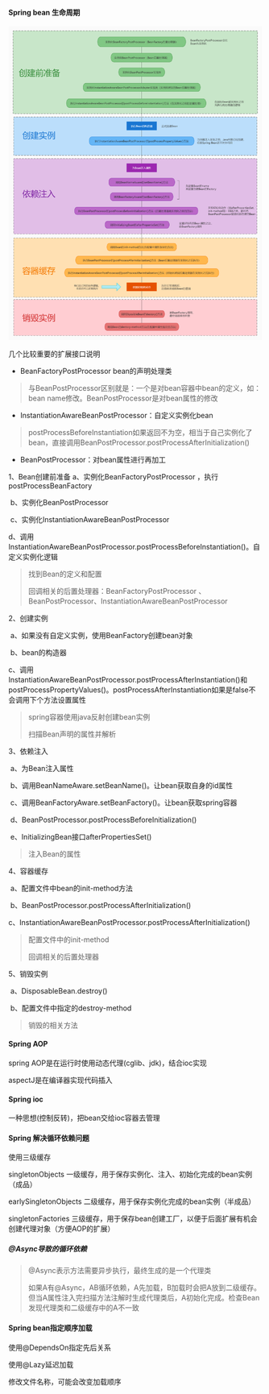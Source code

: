 #### Spring bean 生命周期

![spring bean](https://github.com/mirindalover/java-day/blob/master/%E4%B8%AD%E9%97%B4%E4%BB%B6/3-spring/spring/resource/spring-bean.png)

几个比较重要的扩展接口说明

- BeanFactoryPostProcessor bean的声明处理类

> 与BeanPostProcessor区别就是：一个是对bean容器中bean的定义，如：bean name修改。BeanPostProcessor是对bean属性的修改

- InstantiationAwareBeanPostProcessor：自定义实例化bean

> postProcessBeforeInstantiation如果返回不为空，相当于自己实例化了bean，直接调用BeanPostProcessor.postProcessAfterInitialization()

- BeanPostProcessor：对bean属性进行再加工

1、Bean创建前准备
	a、实例化BeanFactoryPostProcessor ，执行postProcessBeanFactory

​	b、实例化BeanPostProcessor

​	c、实例化InstantiationAwareBeanPostProcessor

​	d、调用InstantiationAwareBeanPostProcessor.postProcessBeforeInstantiation()。自定义实例化逻辑

> 找到Bean的定义和配置
>
> 回调相关的后置处理器：BeanFactoryPostProcessor 、BeanPostProcessor、InstantiationAwareBeanPostProcessor

2、创建实例

​	a、如果没有自定义实例，使用BeanFactory创建bean对象

​	b、bean的构造器

​	c、调用InstantiationAwareBeanPostProcessor.postProcessAfterInstantiation()和postProcessPropertyValues()。postProcessAfterInstantiation如果是false不会调用下个方法设置属性

> spring容器使用java反射创建bean实例
>
> 扫描Bean声明的属性并解析

3、依赖注入

​	a、为Bean注入属性

​	b、调用BeanNameAware.setBeanName()。让bean获取自身的id属性

​	c、调用BeanFactoryAware.setBeanFactory()。让bean获取spring容器

​	d、BeanPostProcessor.postProcessBeforeInitialization()

​	e、InitializingBean接口afterPropertiesSet()

> 注入Bean的属性

4、容器缓存

​	a、配置文件中bean的init-method方法

​	b、BeanPostProcessor.postProcessAfterInitialization()

​	c、InstantiationAwareBeanPostProcessor.postProcessAfterInitialization()

> 配置文件中的init-method
>
> 回调相关的后置处理器

5、销毁实例

​	a、DisposableBean.destroy()

​	b、配置文件中指定的destroy-method

> 销毁的相关方法

#### Spring AOP

spring AOP是在运行时使用动态代理(cglib、jdk)，结合ioc实现

aspectJ是在编译器实现代码插入

#### Spring ioc

一种思想(控制反转)，把bean交给ioc容器去管理

#### Spring 解决循环依赖问题

使用三级缓存

singletonObjects 一级缓存，用于保存实例化、注入、初始化完成的bean实例（成品）

earlySingletonObjects 二级缓存，用于保存实例化完成的bean实例（半成品）

singletonFactories 三级缓存，用于保存bean创建工厂，以便于后面扩展有机会创建代理对象（方便AOP的扩展）

##### @Async导致的循环依赖

> @Async表示方法需要异步执行，最终生成的是一个代理类
>
> 如果A有@Async，AB循环依赖，A先加载，B加载时会把A放到二级缓存。但当A属性注入完扫描方法注解时生成代理类后，A初始化完成。检查Bean发现代理类和二级缓存中的A不一致

#### Spring bean指定顺序加载

使用@DependsOn指定先后关系

使用@Lazy延迟加载

修改文件名称，可能会改变加载顺序

